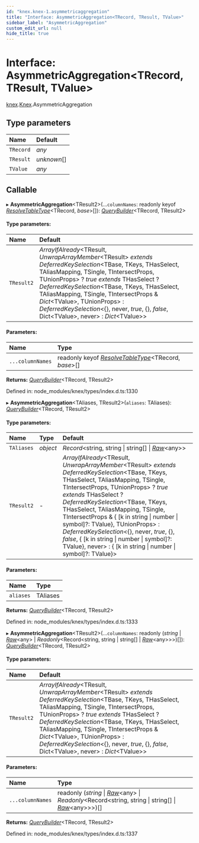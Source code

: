```yaml
---
id: "knex.knex-1.asymmetricaggregation"
title: "Interface: AsymmetricAggregation<TRecord, TResult, TValue>"
sidebar_label: "AsymmetricAggregation"
custom_edit_url: null
hide_title: true
---
```


# Interface: AsymmetricAggregation<TRecord, TResult, TValue\>

[knex](../modules/knex.md).[Knex](../modules/knex.knex-1.md).AsymmetricAggregation

## Type parameters

Name | Default |
:------ | :------ |
`TRecord` | *any* |
`TResult` | *unknown*[] |
`TValue` | *any* |

## Callable

▸ **AsymmetricAggregation**<TResult2\>(...`columnNames`: readonly keyof [*ResolveTableType*](../modules/knex.knex-1.md#resolvetabletype)<TRecord, *base*\>[]): [*QueryBuilder*](../classes/knex.knex-1.querybuilder.md)<TRecord, TResult2\>

#### Type parameters:

Name | Default |
:------ | :------ |
`TResult2` | *ArrayIfAlready*<TResult, *UnwrapArrayMember*<TResult\> *extends* *DeferredKeySelection*<TBase, TKeys, THasSelect, TAliasMapping, TSingle, TIntersectProps, TUnionProps\> ? *true* *extends* THasSelect ? *DeferredKeySelection*<TBase, TKeys, THasSelect, TAliasMapping, TSingle, TIntersectProps & *Dict*<TValue\>, TUnionProps\> : *DeferredKeySelection*<{}, never, *true*, {}, *false*, Dict<TValue\>, never\> : *Dict*<TValue\>\> |

#### Parameters:

Name | Type |
:------ | :------ |
`...columnNames` | readonly keyof [*ResolveTableType*](../modules/knex.knex-1.md#resolvetabletype)<TRecord, *base*\>[] |

**Returns:** [*QueryBuilder*](../classes/knex.knex-1.querybuilder.md)<TRecord, TResult2\>

Defined in: node_modules/knex/types/index.d.ts:1330

▸ **AsymmetricAggregation**<TAliases, TResult2\>(`aliases`: TAliases): [*QueryBuilder*](../classes/knex.knex-1.querybuilder.md)<TRecord, TResult2\>

#### Type parameters:

Name | Type | Default |
:------ | :------ | :------ |
`TAliases` | *object* | *Record*<string, string \| string[] \| [*Raw*](knex.knex-1.raw.md)<any\>\> |
`TResult2` | - | *ArrayIfAlready*<TResult, *UnwrapArrayMember*<TResult\> *extends* *DeferredKeySelection*<TBase, TKeys, THasSelect, TAliasMapping, TSingle, TIntersectProps, TUnionProps\> ? *true* *extends* THasSelect ? *DeferredKeySelection*<TBase, TKeys, THasSelect, TAliasMapping, TSingle, TIntersectProps & { [k in string \| number \| symbol]?: TValue}, TUnionProps\> : *DeferredKeySelection*<{}, never, *true*, {}, *false*, { [k in string \| number \| symbol]?: TValue}, never\> : { [k in string \| number \| symbol]?: TValue}\> |

#### Parameters:

Name | Type |
:------ | :------ |
`aliases` | TAliases |

**Returns:** [*QueryBuilder*](../classes/knex.knex-1.querybuilder.md)<TRecord, TResult2\>

Defined in: node_modules/knex/types/index.d.ts:1333

▸ **AsymmetricAggregation**<TResult2\>(...`columnNames`: readonly (*string* \| [*Raw*](knex.knex-1.raw.md)<any\> \| *Readonly*<Record<string, string \| string[] \| [*Raw*](knex.knex-1.raw.md)<any\>\>\>)[]): [*QueryBuilder*](../classes/knex.knex-1.querybuilder.md)<TRecord, TResult2\>

#### Type parameters:

Name | Default |
:------ | :------ |
`TResult2` | *ArrayIfAlready*<TResult, *UnwrapArrayMember*<TResult\> *extends* *DeferredKeySelection*<TBase, TKeys, THasSelect, TAliasMapping, TSingle, TIntersectProps, TUnionProps\> ? *true* *extends* THasSelect ? *DeferredKeySelection*<TBase, TKeys, THasSelect, TAliasMapping, TSingle, TIntersectProps & *Dict*<TValue\>, TUnionProps\> : *DeferredKeySelection*<{}, never, *true*, {}, *false*, Dict<TValue\>, never\> : *Dict*<TValue\>\> |

#### Parameters:

Name | Type |
:------ | :------ |
`...columnNames` | readonly (*string* \| [*Raw*](knex.knex-1.raw.md)<any\> \| *Readonly*<Record<string, string \| string[] \| [*Raw*](knex.knex-1.raw.md)<any\>\>\>)[] |

**Returns:** [*QueryBuilder*](../classes/knex.knex-1.querybuilder.md)<TRecord, TResult2\>

Defined in: node_modules/knex/types/index.d.ts:1337
